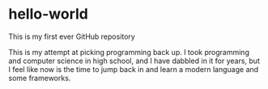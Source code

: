 # hello-world
This is my first ever GitHub repository

This is my attempt at picking programming back up.  I took programming and computer science in high school, and I have dabbled in it for years, but I feel like now is the time to jump back in and learn a modern language and some frameworks.
